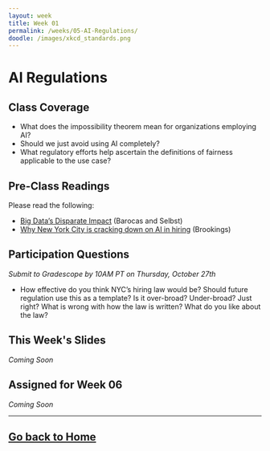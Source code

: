 ```yaml
---
layout: week
title: Week 01
permalink: /weeks/05-AI-Regulations/
doodle: /images/xkcd_standards.png
---
```


# AI Regulations

## Class Coverage
* What does the impossibility theorem mean for organizations employing AI? 
* Should we just avoid using AI completely?
* What regulatory efforts help ascertain the definitions of fairness applicable to the use case?

## Pre-Class Readings
Please read the following:
* [Big Data’s Disparate Impact](https://www.californialawreview.org/wp-content/uploads/2016/06/2Barocas-Selbst.pdf) (Barocas and Selbst)
* [Why New York City is cracking down on AI in hiring](https://www.brookings.edu/blog/techtank/2021/12/20/why-new-york-city-is-cracking-down-on-ai-in-hiring/) (Brookings)


## Participation Questions 
_Submit to Gradescope by 10AM PT on Thursday, October 27th_
* How effective do you think NYC’s hiring law would be? Should future regulation use this as a template? Is it over-broad? Under-broad? Just right? What is wrong with how the law is written? What do you like about the law?


## This Week's Slides
*Coming Soon*

## Assigned for Week 06
*Coming Soon*

---
[Go back to Home](https://nanrahman.github.io/capstone-responsible-ai/)
---

